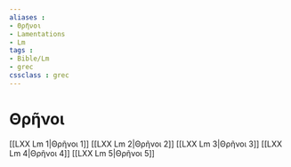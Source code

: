 ```yaml
---
aliases : 
- Θρῆνοι
- Lamentations
- Lm
tags : 
- Bible/Lm
- grec
cssclass : grec
---
```


# Θρῆνοι

[[LXX Lm 1|Θρῆνοι 1]]
[[LXX Lm 2|Θρῆνοι 2]]
[[LXX Lm 3|Θρῆνοι 3]]
[[LXX Lm 4|Θρῆνοι 4]]
[[LXX Lm 5|Θρῆνοι 5]]
